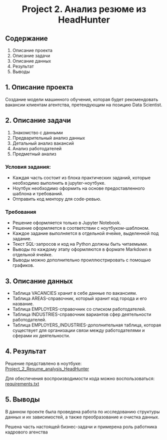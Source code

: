  # <center>Project 2. Анализ резюме из HeadHunter</center> 

 ## Содержание

1. Описание проекта
2. Описание задачи
3. Описание данных
4. Результат
5. Выводы

## 1. Описание проекта

Cоздание модели машинного обучения, которая будет рекомендовать вакансии клиентам агентства, претендующим на позицию Data Scientist.

## 2. Описание задачи

1. Знакомство с данными
2. Предварительный анализ данных
3. Детальный анализ вакансий
4. Анализ работодателей
5. Предметный анализ

### Условия задания:

* Каждая часть состоит из блока практических заданий, которые необходимо выполнить в jupyter-ноутбуке.
* Ноутбук необходимо оформить на основе предоставленного шаблона и требований.
* Отправить код ментору для code-ревью.

###  Требования

* Решение оформляется только в Jupyter Notebook.
* Решение оформляется в соответствии с ноутбуком-шаблоном.
* Каждое задание выполняется в отдельной ячейке, выделенной под задание.
* Текст SQL-запросов и код на Python должны быть читаемыми.
* Выводы по каждому этапу оформляются в формате Markdown в отдельной ячейке.
* Выводы можно дополнительно проиллюстрировать с помощью графиков.

## 3. Описание данных

* Таблица VACANCIES хранит в себе данные по вакансиям.
* Таблица AREAS-справочник, который хранит код города и его название.
* Таблица EMPLOYERS-справочник со списком работодателей.
* Таблица INDUSTRIES-справочник вариантов сфер деятельности работодателей.
* Таблица EMPLOYERS_INDUSTRIES-дополнительная таблица, которая существует для организации связи между работодателями и сферами их деятельности.

## 4. Результат

Решение представлено в ноутбуке: [Project_2_Resume_analysis_HeadHunter](https://github.com/EvgeniiOvcharenko/Project_Data_Science/blob/master/Project_2_Resume_analysis_HeadHunter/Project_2_%D0%9D%D0%BE%D1%83%D1%82%D0%B1%D1%83%D0%BA_%D1%88%D0%B0%D0%B1%D0%BB%D0%BE%D0%BD.ipynb)

Для обеспечения воспроизводимости кода можно воспользоваться: [requirements.txt](https://github.com/EvgeniiOvcharenko/Project_Data_Science/blob/master/Project_2_Resume_analysis_HeadHunter/requirements.txt)

## 5. Выводы
В данном проекте была проведена работа по исследованию структуры данных и их зависимостей, а также преобразование и очистка данных.

Решена часть настоящей бизнес-задачи и примерена роль работника кадрового агенства


